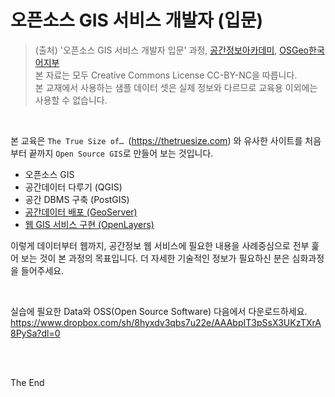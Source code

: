 # 오픈소스 GIS 서비스 개발자 (입문)

> (출처) '오픈소스 GIS 서비스 개발자 입문' 과정, [공간정보아카데미](http://lxsiedu.or.kr), [OSGeo한국어지부](https://www.osgeo.kr)   
본 자료는 모두 Creative Commons License CC-BY-NC을 따릅니다.    
본 교재에서 사용하는 샘플 데이터 셋은 실제 정보와 다르므로 교육용 이외에는 사용할 수 없습니다.

<br/>

본 교육은 `The True Size of… `(https://thetruesize.com) 와 유사한 사이트를 처음부터 끝까지 `Open Source GIS`로 만들어 보는 것입니다.

- 오픈소스 GIS
- 공간데이터 다루기 (QGIS)
- 공간 DBMS 구축 (PostGIS)
- [공간데이터 배포 (GeoServer)](Lecture5-GeoServer.md)
- [웹 GIS 서비스 구현 (OpenLayers)](Lecture6-OpenLayers.md)

이렇게 데이터부터 웹까지, 공간정보 웹 서비스에 필요한 내용을 사례중심으로 전부 훑어 보는 것이 본 과정의 목표입니다. 더 자세한 기술적인 정보가 필요하신 분은 심화과정을 들어주세요.

<br/>

실습에 필요한 Data와 OSS(Open Source Software) 다음에서 다운로드하세요.   
https://www.dropbox.com/sh/8hyxdv3qbs7u22e/AAAbpIT3pSsX3UKzTXrA8PySa?dl=0



<br/><br/>

The End